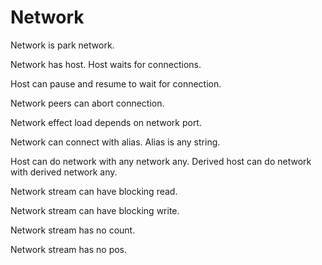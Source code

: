 # Network

Network is park network.

Network has host.
Host waits for connections.

Host can pause and resume to wait for connection.

Network peers can abort connection.

Network effect load depends on network port.

Network can connect with alias.
Alias is any string.

Host can do network with any network any.
Derived host can do network with derived network any.

Network stream can have blocking read.

Network stream can have blocking write.

Network stream has no count.

Network stream has no pos.
